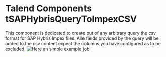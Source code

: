 # Talend Components tSAPHybrisQueryToImpexCSV
This component is dedicated to create out of any arbitrary query the csv format for SAP Hybris Impex files.
Alle fields provided by the query will be added to the csv content expect the columns you have configured as to be excluded. 
![Here an simple example job](https://github.com/xommaterials/talendcomp_tSAPHybrisQueryToImpexCSV/blob/master/doc/tSAPHybrisQueryToImpexCSV_job_design.png)
